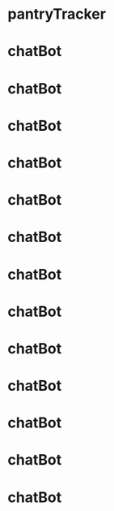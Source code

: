 # pantryTracker
# chatBot
# chatBot
# chatBot
# chatBot
# chatBot
# chatBot
# chatBot
# chatBot
# chatBot
# chatBot
# chatBot
# chatBot
# chatBot
